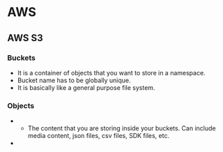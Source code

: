 # AWS
## AWS S3
### Buckets
- It is a container of objects that you want to store in a namespace.
- Bucket name has to be globally unique.
- It is basically like a general purpose file system.
### Objects
- - The content that you are storing inside your buckets. Can include media content, json files, csv files, SDK files, etc.
- 
